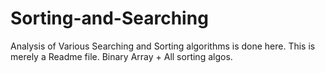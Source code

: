 # Sorting-and-Searching
Analysis of Various Searching and Sorting algorithms is done here.
This is merely a Readme file.
Binary Array + All sorting algos.
